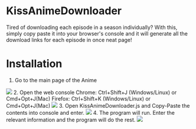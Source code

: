 # KissAnimeDownloader
Tired of downloading each episode in a season individually? With this, simply copy paste it into your browser's console and it will generate all the download links for each episode in once neat page!

# Installation
1. Go to the main page of the Anime
<img src="https://cloud.githubusercontent.com/assets/24856195/21578837/53681b28-cfcb-11e6-9b9e-23af75f21b8f.PNG">
2. Open the web console
Chrome: Ctrl+Shift+J (Windows/Linux) or Cmd+Opt+J(Mac)
Firefox: Ctrl+Shift+K (Windows/Linux) or Cmd+Opt+J(Mac)
<img src="https://cloud.githubusercontent.com/assets/24856195/21578848/fdf5a358-cfcb-11e6-9e4d-069e5557dfd3.PNG">
3. Open KissAnimeDownloader.js and Copy-Paste the contents into console and enter.
<img src="https://cloud.githubusercontent.com/assets/24856195/21578850/2ac62808-cfcc-11e6-8bfb-434b59453bc9.PNG">
4. The program will run. Enter the relevant information and the program will do the rest.
<img src="https://cloud.githubusercontent.com/assets/24856195/21578883/4db1f864-cfcd-11e6-87d4-3e1f60398a4e.png">
